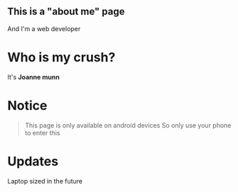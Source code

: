 ## This is a "about me" page 
And I'm a web developer 

# Who is my crush?
It's __Joanne munn__

# Notice
> This page is only available on android devices
So only use your phone to enter this

# Updates
Laptop sized in the future